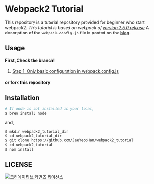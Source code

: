 # Webpack2 Tutorial
This repository is a tutorial repository provided for beginner who start webpack2.
_This tutorial is based on webpack of [version 2.5.0 release](https://github.com/webpack/webpack/releases)_
A description of the `webpack.config.js` file is posted on the [blog](https://jaeyeophan.github.io/).


## Usage
#### First, Check the branch!
1. [Step 1. Only basic configuration in webpack.config.js](https://github.com/JaeYeopHan/webpack2_tutorial/tree/Step-1)

#### or fork this repository

## Installation
```bash
# If node is not installed in your local,
$ brew install node 
```
and,
```bash
$ mkdir webpack2_tutorial_dir
$ cd webpack2_tutorial_dir
$ git clone https://github.com/JaeYeopHan/webpack2_tutorial
$ cd webpack2_tutorial
$ npm install
```

## LICENSE
<a rel="license" href="http://creativecommons.org/licenses/by/4.0/"><img alt="크리에이티브 커먼즈 라이선스" style="border-width:0" src="https://i.creativecommons.org/l/by/4.0/88x31.png" /></a>

